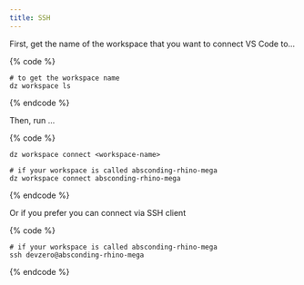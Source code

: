 ```yaml
---
title: SSH
---
```

First, get the name of the workspace that you want to connect VS Code to...

{% code %}
```
# to get the workspace name
dz workspace ls
```
{% endcode %}

Then, run ...

{% code %}
```
dz workspace connect <workspace-name>

# if your workspace is called absconding-rhino-mega
dz workspace connect absconding-rhino-mega
```
{% endcode %}

Or if you prefer you can connect via SSH client

{% code %}
```
# if your workspace is called absconding-rhino-mega
ssh devzero@absconding-rhino-mega
```
{% endcode %}
